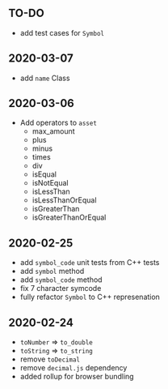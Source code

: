 ## TO-DO

- add test cases for `Symbol`

## 2020-03-07

- add `name` Class

## 2020-03-06

- Add operators to `asset`
  - max_amount
  - plus
  - minus
  - times
  - div
  - isEqual
  - isNotEqual
  - isLessThan
  - isLessThanOrEqual
  - isGreaterThan
  - isGreaterThanOrEqual

## 2020-02-25
- add `symbol_code` unit tests from C++ tests
- add `symbol` method
- add `symbol_code` method
- fix 7 character symcode
- fully refactor `Symbol` to C++ represenation

## 2020-02-24

- `toNumber` => `to_double`
- `toString` => `to_string`
- remove `toDecimal`
- remove `decimal.js` dependency
- added rollup for browser bundling
